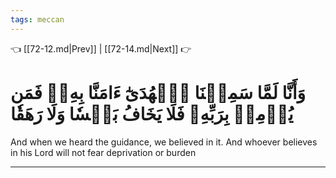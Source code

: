 ```yaml
---
tags: meccan
---
```


👈 [[72-12.md|Prev]] | [[72-14.md|Next]] 👉

# وَأَنَّا لَمَّا سَمِعۡنَا ٱلۡهُدَىٰٓ ءَامَنَّا بِهِۦۖ فَمَن يُؤۡمِنۢ بِرَبِّهِۦ فَلَا يَخَافُ بَخۡسٗا وَلَا رَهَقٗا

And when we heard the guidance, we believed in it. And whoever believes in his Lord will not fear deprivation or burden

---

